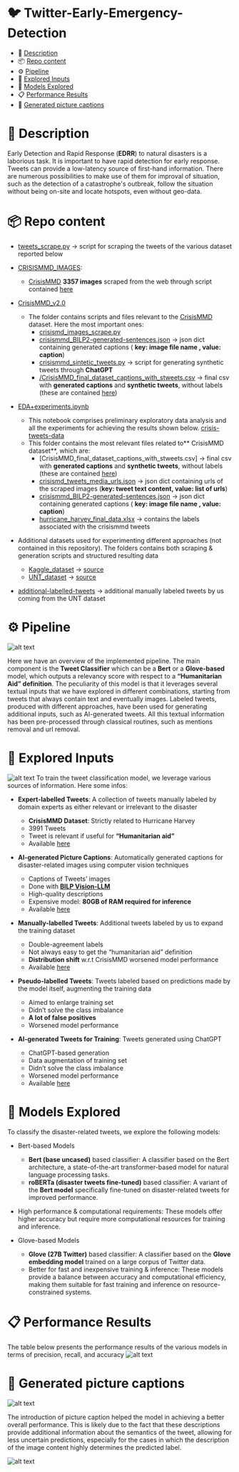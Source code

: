 # 🐦 Twitter-Early-Emergency-Detection

- 📙 [Description](#-description)
- 📦 [Repo content](#-repo-content)
- ⚙️ [Pipeline](#-Pipeline)
- 💾 [Explored Inputs](#-explored-inputs)
- 🧠 [Models Explored](#-models-explored)
- 📋 [Performance Results](#-performance-results)
- 📜 [Generated picture captions](#-generated-picture-captions)


# 📙 Description
Early Detection and Rapid Response (**EDRR**) to natural disasters is a laborious task. It is important to have rapid detection for early response.
Tweets can provide a low-latency source of first-hand information. There are numerous possibilities to make use of them for improval of situation, such as the detection of
a catastrophe's outbreak, follow the situation without being on-site and locate hotspots, even without geo-data.

# 📦 Repo content
- [tweets_scrape.py](https://github.com/pablogiaccaglia/Twitter-Early-Emergency-Detection/blob/master/tweets_scrape.py) -> script for scraping the tweets of the various dataset reported below
- [CRISISMMD_IMAGES](https://github.com/pablogiaccaglia/Twitter-Early-Emergency-Detection/tree/master/CRISISMMD_IMAGES):
  - [CrisisMMD](https://crisisnlp.qcri.org/crisismmd) **3357 images** scraped from the web through script contained [here](https://github.com/pablogiaccaglia/Twitter-Early-Emergency-Detection/tree/master/CrisisMMD_v2.0)
- [CrisisMMD_v2.0](https://github.com/pablogiaccaglia/Twitter-Early-Emergency-Detection/tree/master/CrisisMMD_v2.0)
  - The folder contains scripts and files relevant to the [CrisisMMD](https://crisisnlp.qcri.org/crisismmd) dataset. Here the most important ones:
    - [crisismd_images_scrape.py](https://github.com/pablogiaccaglia/Twitter-Early-Emergency-Detection/blob/master/CrisisMMD_v2.0/crisismd_images_scrape.py)
    - [crisismmd_BILP2-generated-sentences.json](https://github.com/pablogiaccaglia/Twitter-Early-Emergency-Detection/blob/master/CrisisMMD_v2.0/crisismmd_BILP2-generated-sentences.json) -> json dict containing generated captions ( **key: image file name , value: caption**)
    - [crisismmd_sintetic_tweets.py](https://github.com/pablogiaccaglia/Twitter-Early-Emergency-Detection/blob/master/CrisisMMD_v2.0/crisismmd_sintetic_tweets.py) -> script for generating synthetic tweets through **ChatGPT**
    - [/CrisisMMD_final_dataset_captions_with_stweets.csv](https://github.com/pablogiaccaglia/Twitter-Early-Emergency-Detection/blob/master/CrisisMMD_v2.0/CrisisMMD_final_dataset_captions_with_stweets.csv) -> final csv with **generated captions** and **synthetic tweets**, without labels (these are contained [here](https://github.com/pablogiaccaglia/Twitter-Early-Emergency-Detection/blob/master/CrisisMMD_v2.0/json/hurricane_harvey_final_data.json))
- [EDA+experiments.ipynb](https://github.com/pablogiaccaglia/Twitter-Early-Emergency-Detection/blob/master/EDA%2Bexperiments.ipynb)
  - This notebook comprises preliminary exploratory data analysis and all the experiments for achieving the results shown below.
 [crisis-tweets-data](https://github.com/pablogiaccaglia/Twitter-Early-Emergency-Detection/tree/master/tweets-data)
  - This folder contains the most relevant files related to** CrisisMMD dataset**, which are:
    - [CrisisMMD_final_dataset_captions_with_stweets.csv] -> final csv with **generated captions** and **synthetic tweets**, without labels (these are contained [here](https://github.com/pablogiaccaglia/Twitter-Early-Emergency-Detection/blob/master/tweets-data/hurricane_harvey_final_data.xlsx))
    - [crisismd_tweets_media_urls.json]() -> json dict containing urls of the scraped images
(**key: tweet text content, value: list of urls**)
    - [crisismmd_BILP2-generated-sentences.json](https://github.com/pablogiaccaglia/Twitter-Early-Emergency-Detection/blob/master/CrisisMMD_v2.0/crisismmd_BILP2-generated-sentences.json) -> json dict containing generated captions 
( **key: image file name , value: caption**)
    - [hurricane_harvey_final_data.xlsx](https://github.com/pablogiaccaglia/Twitter-Early-Emergency-Detection/blob/master/tweets-data/hurricane_harvey_final_data.xlsx) -> contains the labels associated with the crisismmd tweets

- Additional datasets used for experimenting different approaches (not contained in this repository). The folders contains both scraping & generation scripts and structured resulting data
  
  - [Kaggle_dataset](https://github.com/pablogiaccaglia/Twitter-Early-Emergency-Detection/tree/master/Kaggle_dataset) -> [source](https://www.kaggle.com/datasets/dan195/hurricaneharvey)
  - [UNT_dataset](https://github.com/pablogiaccaglia/Twitter-Early-Emergency-Detection/tree/master/UNT_dataset) -> [source](https://digital.library.unt.edu/ark:/67531/metadc993940/#collections)

- [additional-labelled-tweets](https://github.com/pablogiaccaglia/Twitter-Early-Emergency-Detection/tree/master/additional-labelled-tweets) -> additional manually labeled tweets by us coming from the UNT dataset
# ⚙️ Pipeline
![alt text](https://github.com/pablogiaccaglia/Twitter-Early-Emergency-Detection/blob/master/media/pipeline.svg)

Here we have an overview of the implemented pipeline. 
The main component is the **Tweet Classifier** which can be a **Bert** or a **Glove-based** model, which outputs a relevancy score with respect to a **“Humanitarian Aid” definition**. 
The peculiarity of this model is that it leverages several textual inputs that we have explored in different combinations, 
starting from tweets that always contain text and eventually images. 
Labeled tweets, produced with different approaches, have been used for generating additional inputs, such as AI-generated tweets. 
All this textual information has been pre-processed through classical routines, such as mentions removal and url removal.

# 💾 Explored Inputs
![alt text](https://github.com/pablogiaccaglia/Twitter-Early-Emergency-Detection/blob/master/media/explored-inputs.svg)
To train the tweet classification model, we leverage various sources of information. Here some infos:
- **Expert-labelled Tweets**: A collection of tweets manually labeled by domain experts as either relevant or irrelevant to the disaster
  - **CrisisMMD Dataset**: Strictly related to Hurricane Harvey
  - 3991 Tweets
  - Tweet is relevant if useful for **“Humanitarian aid”**
  - Available [here](https://github.com/pablogiaccaglia/Twitter-Early-Emergency-Detection/blob/master/tweets-data/hurricane_harvey_final_data.xlsx)
- **AI-generated Picture Captions**: Automatically generated captions for disaster-related images using computer vision techniques
  - Captions of Tweets’ images
  - Done with [**BILP Vision-LLM**](https://github.com/salesforce/BLIP)
  - High-quality descriptions
  - Expensive model: **80GB of RAM required for inference**
  - Available [here](https://github.com/pablogiaccaglia/Twitter-Early-Emergency-Detection/blob/master/CrisisMMD_v2.0/crisismmd_BILP2-generated-sentences.json)

- **Manually-labelled Tweets**: Additional tweets labeled by us to expand the training dataset
  - Double-agreement labels
  - Not always easy to get the “humanitarian aid” definition
  - **Distribution shift** w.r.t CrisisMMD worsened model performance
  - Available [here](https://github.com/pablogiaccaglia/Twitter-Early-Emergency-Detection/tree/master/additional-labelled-tweets)

- **Pseudo-labelled Tweets**: Tweets labeled based on predictions made by the model itself, augmenting the training data
  - Aimed to enlarge training set
  - Didn’t solve the class imbalance
  - **A lot of false positives**
  - Worsened model performance

- **AI-generated Tweets for Training**: Tweets generated using ChatGPT
  - ChatGPT-based generation 
  - Data augmentation of training set
  - Didn’t solve the class imbalance
  - Worsened model performance
  - Available [here](https://github.com/pablogiaccaglia/Twitter-Early-Emergency-Detection/blob/master/CrisisMMD_v2.0/json/hurricane_harvey_final_data.json)

# 🧠 Models Explored
To classify the disaster-related tweets, we explore the following models:

- Bert-based Models
  - **Bert (base uncased)** based classifier: A classifier based on the Bert architecture, a state-of-the-art transformer-based model for natural language processing tasks.
  - **roBERTa (disaster tweets fine-tuned)** based classifier: A variant of the **Bert model** specifically fine-tuned on disaster-related tweets for improved performance.
-  High performance & computational requirements: These models offer higher accuracy but require more computational resources for training and inference.

- Glove-based Models
  - **Glove (27B Twitter)** based classifier: A classifier based on the **Glove embedding model** trained on a large corpus of Twitter data.
  - Better for fast and inexpensive training & inference: These models provide a balance between accuracy and computational efficiency, making them suitable for fast training and inference on resource-constrained systems.

# 📋 Performance Results
The table below presents the performance results of the various models in terms of precision, recall, and accuracy
![alt text](https://github.com/pablogiaccaglia/Twitter-Early-Emergency-Detection/blob/master/media/performance.svg)

# 📜 Generated picture captions
![alt text](https://github.com/pablogiaccaglia/Twitter-Early-Emergency-Detection/blob/master/media/ai-captions.svg)

The introduction of picture caption helped the model in achieving a better overall performance. 
This is likely due to the fact that these descriptions provide additional information about the semantics of the tweet, 
allowing for less uncertain predictions, especially for the cases in which the description of the image content 
highly determines the predicted label.

![alt text](https://github.com/pablogiaccaglia/Twitter-Early-Emergency-Detection/blob/master/media/image-caption.svg)





